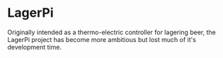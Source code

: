 # LagerPi
Originally intended as a thermo-electric controller for lagering beer, the LagerPi project has become more ambitious but lost much of it's development time.
